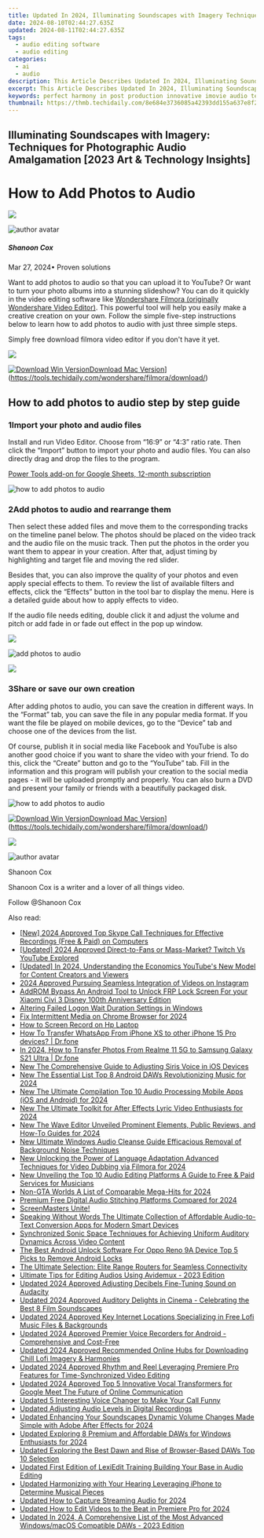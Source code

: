 ```yaml
---
title: Updated In 2024, Illuminating Soundscapes with Imagery Techniques for Photographic Audio Amalgamation 2023 Art & Technology Insights
date: 2024-08-10T02:44:27.635Z
updated: 2024-08-11T02:44:27.635Z
tags: 
  - audio editing software
  - audio editing
categories: 
  - ai
  - audio
description: This Article Describes Updated In 2024, Illuminating Soundscapes with Imagery Techniques for Photographic Audio Amalgamation 2023 Art & Technology Insights
excerpt: This Article Describes Updated In 2024, Illuminating Soundscapes with Imagery Techniques for Photographic Audio Amalgamation 2023 Art & Technology Insights
keywords: perfect harmony in post production innovative imovie audio techniques for seamless soundscape integration,enhancing editing precision with final cut pro techniques for displaying audio graphs animating sound tracks,a detailed exploration of integrating audio with mkv videos insights for the 2023 update,illuminating soundscapes with imagery techniques for photographic audio amalgamation 2023 art technology insights,mastering the art of audio dampening modern techniques for a silent end 2023 edition,final cut pros audio mastery unlocking potential through waveform graphics and animated soundscapes,mastering sound intervals techniques for manipulating audio timestamps in final cut pro x 2023 edition
thumbnail: https://thmb.techidaily.com/8e684e3736085a42393dd155a637e8f217c26c390b45353b04f9ee1e79b6412e.jpg
---
```


## Illuminating Soundscapes with Imagery: Techniques for Photographic Audio Amalgamation [2023 Art & Technology Insights]

# How to Add Photos to Audio

<!-- affiliate ads begin -->
<a href="https://estore.winxdvd.com/order/checkout.php?PRODS=4081991&QTY=1&AFFILIATE=108875&CART=1"><img src="https://www.winxdvd.com/affiliate/new-banner/wt-500x500.jpg" border="0"></a>
<!-- affiliate ads end -->
![author avatar](https://images.wondershare.com/filmora/article-images/shannon-cox.jpg)

##### Shanoon Cox

 Mar 27, 2024• Proven solutions

 Want to add photos to audio so that you can upload it to YouTube? Or want to turn your photo albums into a stunning slideshow? You can do it quickly in the video editing software like [Wondershare Filmora (originally Wondershare Video Editor)](https://tools.techidaily.com/wondershare/filmora/download/). This powerful tool will help you easily make a creative creation on your own. Follow the simple five-step instructions below to learn how to add photos to audio with just three simple steps.

 Simply free download filmora video editor if you don't have it yet.

<!-- affiliate ads begin -->
<a href="https://shop.systoolsgroup.com/affiliate.php?ACCOUNT=SYSTOOBY&AFFILIATE=108875&PATH=https%3A%2F%2Fwww.systoolsgroup.com%3FAFFILIATE%3D108875%26RESOURCE%3D%2BSysTools%2BPDF%2BUnlocker"><img src="https://www.systoolsgroup.com/box/pdf-unlocker.png" border="0"></a>
<!-- affiliate ads end -->
[![Download Win Version](https://images.wondershare.com/filmora/guide/download-btn-win.jpg)](https://tools.techidaily.com/wondershare/filmora/download/)[Download Mac Version](https://images.wondershare.com/filmora/guide/download-btn-mac.jpg)](https://tools.techidaily.com/wondershare/filmora/download/)

## How to add photos to audio step by step guide

### 1Import your photo and audio files

 Install and run Video Editor. Choose from “16:9” or “4:3” ratio rate. Then click the “Import” button to import your photo and audio files. You can also directly drag and drop the files to the program.

<!-- affiliate ads begin -->
<a href="https://secure.2checkout.com/order/checkout.php?PRODS=4721564&QTY=1&AFFILIATE=108875&CART=1">Power Tools add-on for Google Sheets, 12-month subscription</a>
<!-- affiliate ads end -->
![how to add photos to audio](https://images.wondershare.com/images/multimedia/video-editor/video-editor-main-interface.jpg)

### 2Add photos to audio and rearrange them

 Then select these added files and move them to the corresponding tracks on the timeline panel below. The photos should be placed on the video track and the audio file on the music track. Then put the photos in the order you want them to appear in your creation. After that, adjust timing by highlighting and target file and moving the red slider.

 Besides that, you can also improve the quality of your photos and even apply special effects to them. To review the list of available filters and effects, click the “Effects” button in the tool bar to display the menu. Here is a detailed guide about how to apply effects to video.

 If the audio file needs editing, double click it and adjust the volume and pitch or add fade in or fade out effect in the pop up window.

<!-- affiliate ads begin -->
<a href="https://secure.2checkout.com/order/checkout.php?PRODS=32667153&QTY=1&AFFILIATE=108875&CART=1"><img src="https://www.coolmuster.com/uploads/image/20201228/feature02.png" border="0"></a>
<!-- affiliate ads end -->
![add photos to audio](https://images.wondershare.com/images/multimedia/video-editor/audio-detach.jpg)

<!-- affiliate ads begin -->
<a href="https://store.massmailsoftware.com/order/checkout.php?PRODS=2069351&QTY=1&AFFILIATE=108875&CART=1"><img src="https://secure.avangate.com/images/merchant/dc87c13749315c7217cdc4ac692e704c/banera_for_partners-24_%282%29.jpg" border="0"></a>
<!-- affiliate ads end -->
### 3Share or save our own creation

 After adding photos to audio, you can save the creation in different ways. In the “Format” tab, you can save the file in any popular media format. If you want the file be played on mobile devices, go to the “Device” tab and choose one of the devices from the list.

 Of course, publish it in social media like Facebook and YouTube is also another good choice if you want to share the video with your friend. To do this, click the “Create” button and go to the “YouTube” tab. Fill in the information and this program will publish your creation to the social media pages - it will be uploaded promptly and properly. You can also burn a DVD and present your family or friends with a beautifully packaged disk.

![how to add photos to audio](https://images.wondershare.com/images/multimedia/video-editor/video-editor-output.jpg)

[![Download Win Version](https://images.wondershare.com/filmora/guide/download-btn-win.jpg)](https://tools.techidaily.com/wondershare/filmora/download/)[Download Mac Version](https://images.wondershare.com/filmora/guide/download-btn-mac.jpg)](https://tools.techidaily.com/wondershare/filmora/download/)

<!-- affiliate ads begin -->
<a href="https://secure.2checkout.com/order/checkout.php?PRODS=3851691&QTY=1&AFFILIATE=108875&CART=1"><img src="http://www.aiseesoft.com/avangate/30p/banner.jpg" border="0"></a>
<!-- affiliate ads end -->
![author avatar](https://images.wondershare.com/filmora/article-images/shannon-cox.jpg)

Shanoon Cox

Shanoon Cox is a writer and a lover of all things video.

Follow @Shanoon Cox

<span class="atpl-alsoreadstyle">Also read:</span>
<div><ul>
<li><a href="https://on-screen-recording.techidaily.com/new-2024-approved-top-skype-call-techniques-for-effective-recordings-free-and-paid-on-computers/"><u>[New] 2024 Approved  Top Skype Call Techniques for Effective Recordings (Free & Paid) on Computers</u></a></li>
<li><a href="https://article-files.techidaily.com/updated-2024-approved-direct-to-fans-or-mass-market-twitch-vs-youtube-explored/"><u>[Updated] 2024 Approved  Direct-to-Fans or Mass-Market? Twitch Vs YouTube Explored</u></a></li>
<li><a href="https://youtube-web.techidaily.com/ed-in-2024-understanding-the-economics-youtubes-new-model-for-content-creators-and-viewers/"><u>[Updated] In 2024, Understanding the Economics  YouTube's New Model for Content Creators and Viewers</u></a></li>
<li><a href="https://instagram-video-recordings.techidaily.com/2024-approved-pursuing-seamless-integration-of-videos-on-instagram/"><u>2024 Approved  Pursuing Seamless Integration of Videos on Instagram</u></a></li>
<li><a href="https://bypass-frp.techidaily.com/addrom-bypass-an-android-tool-to-unlock-frp-lock-screen-for-your-xiaomi-civi-3-disney-100th-anniversary-edition-by-drfone-android/"><u>AddROM Bypass An Android Tool to Unlock FRP Lock Screen For your Xiaomi Civi 3 Disney 100th Anniversary Edition</u></a></li>
<li><a href="https://windows11.techidaily.com/altering-failed-logon-wait-duration-settings-in-windows/"><u>Altering Failed Logon Wait Duration Settings in Windows</u></a></li>
<li><a href="https://facebook-videos.techidaily.com/fix-intermittent-media-on-chrome-browser-for-2024/"><u>Fix Intermittent Media on Chrome Browser for 2024</u></a></li>
<li><a href="https://digital-screen-recording.techidaily.com/how-to-screen-record-on-hp-laptop/"><u>How to Screen Record on Hp Laptop</u></a></li>
<li><a href="https://review-topics.techidaily.com/how-to-transfer-whatsapp-from-iphone-xs-to-other-iphone-15-pro-devices-drfone-by-drfone-transfer-whatsapp-from-ios-transfer-whatsapp-from-ios/"><u>How To Transfer WhatsApp From iPhone XS to other iPhone 15 Pro devices? | Dr.fone</u></a></li>
<li><a href="https://android-transfer.techidaily.com/in-2024-how-to-transfer-photos-from-realme-11-5g-to-samsung-galaxy-s21-ultra-drfone-by-drfone-transfer-from-android-transfer-from-android/"><u>In 2024, How to Transfer Photos From Realme 11 5G to Samsung Galaxy S21 Ultra | Dr.fone</u></a></li>
<li><a href="https://voice-adjusting.techidaily.com/new-the-comprehensive-guide-to-adjusting-siris-voice-in-ios-devices/"><u>New The Comprehensive Guide to Adjusting Siris Voice in iOS Devices</u></a></li>
<li><a href="https://voice-adjusting.techidaily.com/new-the-essential-list-top-8-android-daws-revolutionizing-music-for-2024/"><u>New The Essential List Top 8 Android DAWs Revolutionizing Music for 2024</u></a></li>
<li><a href="https://voice-adjusting.techidaily.com/new-the-ultimate-compilation-top-10-audio-processing-mobile-apps-ios-and-android-for-2024/"><u>New The Ultimate Compilation Top 10 Audio Processing Mobile Apps (iOS and Android) for 2024</u></a></li>
<li><a href="https://voice-adjusting.techidaily.com/new-the-ultimate-toolkit-for-after-effects-lyric-video-enthusiasts-for-2024/"><u>New The Ultimate Toolkit for After Effects Lyric Video Enthusiasts for 2024</u></a></li>
<li><a href="https://voice-adjusting.techidaily.com/new-the-wave-editor-unveiled-prominent-elements-public-reviews-and-how-to-guides-for-2024/"><u>New The Wave Editor Unveiled Prominent Elements, Public Reviews, and How-To Guides for 2024</u></a></li>
<li><a href="https://voice-adjusting.techidaily.com/new-ultimate-windows-audio-cleanse-guide-efficacious-removal-of-background-noise-techniques/"><u>New Ultimate Windows Audio Cleanse Guide Efficacious Removal of Background Noise Techniques</u></a></li>
<li><a href="https://voice-adjusting.techidaily.com/new-unlocking-the-power-of-language-adaptation-advanced-techniques-for-video-dubbing-via-filmora-for-2024/"><u>New Unlocking the Power of Language Adaptation Advanced Techniques for Video Dubbing via Filmora for 2024</u></a></li>
<li><a href="https://voice-adjusting.techidaily.com/new-unveiling-the-top-10-audio-editing-platforms-a-guide-to-free-and-paid-services-for-musicians/"><u>New Unveiling the Top 10 Audio Editing Platforms A Guide to Free & Paid Services for Musicians</u></a></li>
<li><a href="https://video-capture.techidaily.com/non-gta-worlds-a-list-of-comparable-mega-hits-for-2024/"><u>Non-GTA Worlds  A List of Comparable Mega-Hits for 2024</u></a></li>
<li><a href="https://voice-adjusting.techidaily.com/premium-free-digital-audio-stitching-platforms-compared-for-2024/"><u>Premium Free Digital Audio Stitching Platforms Compared for 2024</u></a></li>
<li><a href="https://desktop-recording.techidaily.com/1715701063148-screenmasters-unite/"><u>ScreenMasters Unite!</u></a></li>
<li><a href="https://voice-adjusting.techidaily.com/speaking-without-words-the-ultimate-collection-of-affordable-audio-to-text-conversion-apps-for-modern-smart-devices/"><u>Speaking Without Words The Ultimate Collection of Affordable Audio-to-Text Conversion Apps for Modern Smart Devices</u></a></li>
<li><a href="https://voice-adjusting.techidaily.com/synchronized-sonic-space-techniques-for-achieving-uniform-auditory-dynamics-across-video-content/"><u>Synchronized Sonic Space Techniques for Achieving Uniform Auditory Dynamics Across Video Content</u></a></li>
<li><a href="https://sim-unlock.techidaily.com/the-best-android-unlock-software-for-oppo-reno-9a-device-top-5-picks-to-remove-android-locks-by-drfone-android/"><u>The Best Android Unlock Software For Oppo Reno 9A Device Top 5 Picks to Remove Android Locks</u></a></li>
<li><a href="https://buynow-marvelous.techidaily.com/the-ultimate-selection-elite-range-routers-for-seamless-connectivity/"><u>The Ultimate Selection: Elite Range Routers for Seamless Connectivity</u></a></li>
<li><a href="https://voice-adjusting.techidaily.com/ultimate-tips-for-editing-audios-using-avidemux-2023-edition/"><u>Ultimate Tips for Editing Audios Using Avidemux - 2023 Edition</u></a></li>
<li><a href="https://voice-adjusting.techidaily.com/updated-2024-approved-adjusting-decibels-fine-tuning-sound-on-audacity/"><u>Updated 2024 Approved Adjusting Decibels Fine-Tuning Sound on Audacity</u></a></li>
<li><a href="https://voice-adjusting.techidaily.com/updated-2024-approved-auditory-delights-in-cinema-celebrating-the-best-8-film-soundscapes/"><u>Updated 2024 Approved Auditory Delights in Cinema - Celebrating the Best 8 Film Soundscapes</u></a></li>
<li><a href="https://voice-adjusting.techidaily.com/updated-2024-approved-key-internet-locations-specializing-in-free-lofi-music-files-and-backgrounds/"><u>Updated 2024 Approved Key Internet Locations Specializing in Free Lofi Music Files & Backgrounds</u></a></li>
<li><a href="https://voice-adjusting.techidaily.com/updated-2024-approved-premier-voice-recorders-for-android-comprehensive-and-cost-free/"><u>Updated 2024 Approved Premier Voice Recorders for Android - Comprehensive and Cost-Free</u></a></li>
<li><a href="https://voice-adjusting.techidaily.com/updated-2024-approved-recommended-online-hubs-for-downloading-chill-lofi-imagery-and-harmonies/"><u>Updated 2024 Approved Recommended Online Hubs for Downloading Chill Lofi Imagery & Harmonies</u></a></li>
<li><a href="https://voice-adjusting.techidaily.com/updated-2024-approved-rhythm-and-reel-leveraging-premiere-pro-features-for-time-synchronized-video-editing/"><u>Updated 2024 Approved Rhythm and Reel Leveraging Premiere Pro Features for Time-Synchronized Video Editing</u></a></li>
<li><a href="https://voice-adjusting.techidaily.com/updated-2024-approved-top-5-innovative-vocal-transformers-for-google-meet-the-future-of-online-communication/"><u>Updated 2024 Approved Top 5 Innovative Vocal Transformers for Google Meet The Future of Online Communication</u></a></li>
<li><a href="https://voice-adjusting.techidaily.com/updated-5-interesting-voice-changer-to-make-your-call-funny/"><u>Updated 5 Interesting Voice Changer to Make Your Call Funny</u></a></li>
<li><a href="https://voice-adjusting.techidaily.com/updated-adjusting-audio-levels-in-digital-recordings/"><u>Updated Adjusting Audio Levels in Digital Recordings</u></a></li>
<li><a href="https://voice-adjusting.techidaily.com/updated-enhancing-your-soundscapes-dynamic-volume-changes-made-simple-with-adobe-after-effects-for-2024/"><u>Updated Enhancing Your Soundscapes Dynamic Volume Changes Made Simple with Adobe After Effects for 2024</u></a></li>
<li><a href="https://voice-adjusting.techidaily.com/updated-exploring-8-premium-and-affordable-daws-for-windows-enthusiasts-for-2024/"><u>Updated Exploring 8 Premium and Affordable DAWs for Windows Enthusiasts for 2024</u></a></li>
<li><a href="https://voice-adjusting.techidaily.com/updated-exploring-the-best-dawn-and-rise-of-browser-based-daws-top-10-selection/"><u>Updated Exploring the Best Dawn and Rise of Browser-Based DAWs Top 10 Selection</u></a></li>
<li><a href="https://voice-adjusting.techidaily.com/updated-first-edition-of-lexiedit-training-building-your-base-in-audio-editing/"><u>Updated First Edition of LexiEdit Training Building Your Base in Audio Editing</u></a></li>
<li><a href="https://voice-adjusting.techidaily.com/updated-harmonizing-with-your-hearing-leveraging-iphone-to-determine-musical-pieces/"><u>Updated Harmonizing with Your Hearing Leveraging iPhone to Determine Musical Pieces</u></a></li>
<li><a href="https://voice-adjusting.techidaily.com/updated-how-to-capture-streaming-audio-for-2024/"><u>Updated How to Capture Streaming Audio for 2024</u></a></li>
<li><a href="https://voice-adjusting.techidaily.com/updated-how-to-edit-videos-to-the-beat-in-premiere-pro-for-2024/"><u>Updated How to Edit Videos to the Beat in Premiere Pro for 2024</u></a></li>
<li><a href="https://voice-adjusting.techidaily.com/updated-in-2024-a-comprehensive-list-of-the-most-advanced-windowsmacos-compatible-daws-2023-edition/"><u>Updated In 2024, A Comprehensive List of the Most Advanced Windows/macOS Compatible DAWs - 2023 Edition</u></a></li>
</ul></div>

<ins class="adsbygoogle"
      style="display:block"
      data-ad-client="ca-pub-7571918770474297"
      data-ad-slot="8358498916"
      data-ad-format="auto"
      data-full-width-responsive="true"></ins>